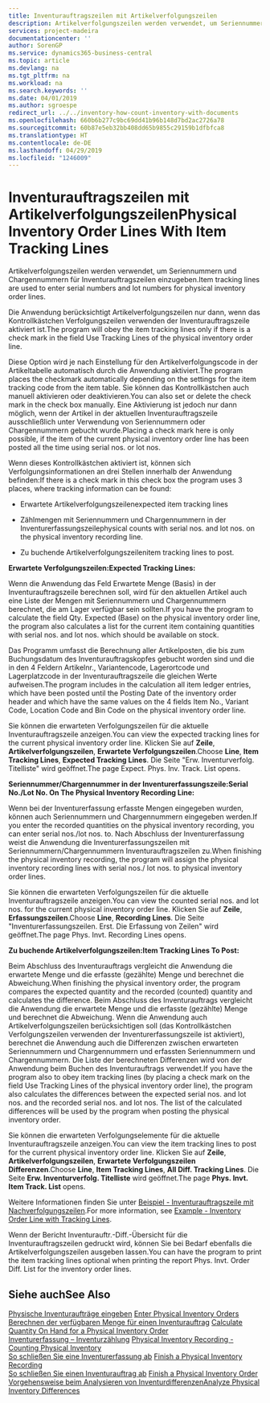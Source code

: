 ```yaml
---
title: Inventurauftragszeilen mit Artikelverfolgungszeilen
description: Artikelverfolgungszeilen werden verwendet, um Seriennummern und Chargennummern für Inventurauftragszeilen einzugeben.
services: project-madeira
documentationcenter: ''
author: SorenGP
ms.service: dynamics365-business-central
ms.topic: article
ms.devlang: na
ms.tgt_pltfrm: na
ms.workload: na
ms.search.keywords: ''
ms.date: 04/01/2019
ms.author: sgroespe
redirect_url: ../../inventory-how-count-inventory-with-documents
ms.openlocfilehash: 660b6b277c9bc69dd41b96b148d7bd2ac2726a78
ms.sourcegitcommit: 60b87e5eb32bb408dd65b9855c29159b1dfbfca8
ms.translationtype: HT
ms.contentlocale: de-DE
ms.lasthandoff: 04/29/2019
ms.locfileid: "1246009"
---
```

# <a name="physical-inventory-order-lines-with-item-tracking-lines"></a><span data-ttu-id="2607b-103">Inventurauftragszeilen mit Artikelverfolgungszeilen</span><span class="sxs-lookup"><span data-stu-id="2607b-103">Physical Inventory Order Lines With Item Tracking Lines</span></span>
<span data-ttu-id="2607b-104">Artikelverfolgungszeilen werden verwendet, um Seriennummern und Chargennummern für Inventurauftragszeilen einzugeben.</span><span class="sxs-lookup"><span data-stu-id="2607b-104">Item tracking lines are used to enter serial numbers and lot numbers for physical inventory order lines.</span></span>  

 <span data-ttu-id="2607b-105">Die Anwendung berücksichtigt Artikelverfolgungszeilen nur dann, wenn das Kontrollkästchen  Verfolgungszeilen verwenden der Inventurauftragszeile aktiviert ist.</span><span class="sxs-lookup"><span data-stu-id="2607b-105">The program will obey the item tracking lines only if there is a check mark in the field Use Tracking Lines of the physical inventory order line.</span></span>  

 <span data-ttu-id="2607b-106">Diese Option wird je nach Einstellung für den Artikelverfolgungscode in der Artikeltabelle automatisch durch die Anwendung aktiviert.</span><span class="sxs-lookup"><span data-stu-id="2607b-106">The program places the checkmark automatically depending on the settings for the item tracking code from the item table.</span></span> <span data-ttu-id="2607b-107">Sie können das Kontrollkästchen auch manuell aktivieren oder deaktivieren.</span><span class="sxs-lookup"><span data-stu-id="2607b-107">You can also set or delete the check mark in the check box manually.</span></span> <span data-ttu-id="2607b-108">Eine Aktivierung ist jedoch nur dann möglich, wenn der Artikel in der aktuellen Inventurauftragszeile ausschließlich unter Verwendung von Seriennummern oder Chargennummern gebucht wurde.</span><span class="sxs-lookup"><span data-stu-id="2607b-108">Placing a check mark here is only possible, if the item of the current physical inventory order line has been posted all the time using serial nos. or lot nos.</span></span>  

 <span data-ttu-id="2607b-109">Wenn dieses Kontrollkästchen aktiviert ist, können sich Verfolgungsinformationen an drei Stellen innerhalb der Anwendung befinden:</span><span class="sxs-lookup"><span data-stu-id="2607b-109">If there is a check mark in this check box the program uses 3 places, where tracking information can be found:</span></span>  

-   <span data-ttu-id="2607b-110">Erwartete Artikelverfolgungszeilen</span><span class="sxs-lookup"><span data-stu-id="2607b-110">expected item tracking lines</span></span>  

-   <span data-ttu-id="2607b-111">Zählmengen mit Seriennummern und Chargennummern in der Inventurerfassungszeile</span><span class="sxs-lookup"><span data-stu-id="2607b-111">physical counts with serial nos. and lot nos. on the physical inventory recording line.</span></span>  

-   <span data-ttu-id="2607b-112">Zu buchende Artikelverfolgungszeilen</span><span class="sxs-lookup"><span data-stu-id="2607b-112">item tracking lines to post.</span></span>  

 <span data-ttu-id="2607b-113">**Erwartete Verfolgungszeilen:**</span><span class="sxs-lookup"><span data-stu-id="2607b-113">**Expected Tracking Lines:**</span></span>  

 <span data-ttu-id="2607b-114">Wenn die Anwendung das Feld Erwartete Menge (Basis) in der Inventurauftragszeile berechnen soll, wird für den aktuellen Artikel auch eine Liste der Mengen mit Seriennummern und Chargennummern berechnet, die am Lager verfügbar sein sollten.</span><span class="sxs-lookup"><span data-stu-id="2607b-114">If you have the program to calculate the field Qty. Expected (Base) on the physical inventory order line, the program also calculates a list for the current item containing quantities with serial nos. and lot nos. which should be available on stock.</span></span>  

 <span data-ttu-id="2607b-115">Das Programm umfasst die Berechnung aller Artikelposten, die bis zum Buchungsdatum des Inventurauftragskopfes gebucht worden sind und die in den 4 Feldern Artikelnr., Variantencode,  Lagerortcode und Lagerplatzcode in der Inventurauftragszeile die gleichen Werte aufweisen.</span><span class="sxs-lookup"><span data-stu-id="2607b-115">The program includes in the calculation all item ledger entries, which have been posted until the Posting Date of the inventory order header and which have the same values on the 4 fields Item No., Variant Code, Location Code and Bin Code on the physical inventory order line.</span></span>  

 <span data-ttu-id="2607b-116">Sie können die erwarteten Verfolgungszeilen für die aktuelle Inventurauftragszeile anzeigen.</span><span class="sxs-lookup"><span data-stu-id="2607b-116">You can view the expected tracking lines for the current physical inventory order line.</span></span> <span data-ttu-id="2607b-117">Klicken Sie auf **Zeile**, **Artikelverfolgungszeilen**, **Erwartete Verfolgungszeilen**.</span><span class="sxs-lookup"><span data-stu-id="2607b-117">Choose **Line**, **Item Tracking Lines**, **Expected Tracking Lines**.</span></span> <span data-ttu-id="2607b-118">Die Seite "Erw. Inventurverfolg. Titelliste" wird geöffnet.</span><span class="sxs-lookup"><span data-stu-id="2607b-118">The page Expect. Phys. Inv. Track. List opens.</span></span>  

 <span data-ttu-id="2607b-119">**Seriennummer/Chargennummer in der Inventurerfassungszeile:**</span><span class="sxs-lookup"><span data-stu-id="2607b-119">**Serial No./Lot No. On The Physical Inventory Recording Line:**</span></span>  

 <span data-ttu-id="2607b-120">Wenn bei der Inventurerfassung erfasste Mengen eingegeben wurden, können auch Seriennummern und Chargennummern eingegeben werden.</span><span class="sxs-lookup"><span data-stu-id="2607b-120">If you enter the recorded quantities on the physical inventory recording, you can enter serial nos./lot nos. to.</span></span> <span data-ttu-id="2607b-121">Nach Abschluss der Inventurerfassung weist die Anwendung die Inventurerfassungszeilen mit Seriennummern/Chargennummern Inventurauftragszeilen zu.</span><span class="sxs-lookup"><span data-stu-id="2607b-121">When finishing the physical inventory recording, the program will assign the physical inventory recording lines with serial nos./ lot nos. to physical inventory order lines.</span></span>  

 <span data-ttu-id="2607b-122">Sie können die erwarteten Verfolgungszeilen für die aktuelle Inventurauftragszeile anzeigen.</span><span class="sxs-lookup"><span data-stu-id="2607b-122">You can view the counted serial nos. and lot nos. for the current physical inventory order line.</span></span> <span data-ttu-id="2607b-123">Klicken Sie auf **Zeile**, **Erfassungszeilen**.</span><span class="sxs-lookup"><span data-stu-id="2607b-123">Choose **Line**, **Recording Lines**.</span></span> <span data-ttu-id="2607b-124">Die Seite "Inventurerfassungszeilen. Erst. Die Erfassung von Zeilen" wird geöffnet.</span><span class="sxs-lookup"><span data-stu-id="2607b-124">The page Phys. Invt. Recording Lines opens.</span></span>  

 <span data-ttu-id="2607b-125">**Zu buchende Artikelverfolgungszeilen:**</span><span class="sxs-lookup"><span data-stu-id="2607b-125">**Item Tracking Lines To Post:**</span></span>  

 <span data-ttu-id="2607b-126">Beim Abschluss des Inventurauftrags vergleicht die Anwendung die erwartete Menge und die erfasste (gezählte) Menge und berechnet die Abweichung.</span><span class="sxs-lookup"><span data-stu-id="2607b-126">When finishing the physical inventory order, the program compares the expected quantity and the recorded (counted) quantity and calculates the difference.</span></span> <span data-ttu-id="2607b-127">Beim Abschluss des Inventurauftrags vergleicht die Anwendung die erwartete Menge und die erfasste (gezählte) Menge und berechnet die Abweichung. Wenn die Anwendung auch Artikelverfolgungszeilen berücksichtigen soll (das Kontrollkästchen  Verfolgungszeilen verwenden der Inventurerfassungszeile ist aktiviert), berechnet die Anwendung auch die Differenzen zwischen erwarteten Seriennummern und Chargennummern und erfassten Seriennummern und Chargennummern. Die Liste der berechneten Differenzen wird von der Anwendung beim Buchen des Inventurauftrags verwendet.</span><span class="sxs-lookup"><span data-stu-id="2607b-127">If you have the program also to obey item tracking lines (by placing a check mark on the field Use Tracking Lines of the physical inventory order line), the program also calculates the differences between the expected serial nos. and lot nos. and the recorded serial nos. and lot nos. The list of the calculated differences will be used by the program when posting the physical inventory order.</span></span>  

 <span data-ttu-id="2607b-128">Sie können die erwarteten Verfolgungselemente für die aktuelle Inventurauftragszeile anzeigen.</span><span class="sxs-lookup"><span data-stu-id="2607b-128">You can view the item tracking lines to post for the current physical inventory order line.</span></span> <span data-ttu-id="2607b-129">Klicken Sie auf **Zeile**, **Artikelverfolgungszeilen**, **Erwartete Verfolgungszeilen Differenzen**.</span><span class="sxs-lookup"><span data-stu-id="2607b-129">Choose **Line**, **Item Tracking Lines**, **All Diff. Tracking Lines**.</span></span> <span data-ttu-id="2607b-130">Die Seite **Erw. Inventurverfolg. Titelliste** wird geöffnet.</span><span class="sxs-lookup"><span data-stu-id="2607b-130">The page **Phys. Invt. Item Track. List** opens.</span></span>  

 <span data-ttu-id="2607b-131">Weitere Informationen finden Sie unter [Beispiel - Inventurauftragszeile mit Nachverfolgungszeilen](example-inventory-order-line-with-tracking-lines.md).</span><span class="sxs-lookup"><span data-stu-id="2607b-131">For more information, see [Example - Inventory Order Line with Tracking Lines](example-inventory-order-line-with-tracking-lines.md).</span></span>  

 <span data-ttu-id="2607b-132">Wenn der Bericht Inventurauftr.-Diff.-Übersicht für die Inventurauftragszeilen gedruckt wird, können Sie bei Bedarf ebenfalls die Artikelverfolgungszeilen ausgeben lassen.</span><span class="sxs-lookup"><span data-stu-id="2607b-132">You can have the program to print the item tracking lines optional when printing the report Phys. Invt. Order Diff. List for the inventory order lines.</span></span>  

## <a name="see-also"></a><span data-ttu-id="2607b-133">Siehe auch</span><span class="sxs-lookup"><span data-stu-id="2607b-133">See Also</span></span>  
 <span data-ttu-id="2607b-134">[Physische Inventuraufträge eingeben](how-to-enter-physical-inventory-orders.md) </span><span class="sxs-lookup"><span data-stu-id="2607b-134">[Enter Physical Inventory Orders](how-to-enter-physical-inventory-orders.md) </span></span>  
 <span data-ttu-id="2607b-135">[Berechnen der verfügbaren Menge für einen Inventurauftrag](how-to-calculate-quantity-on-hand-for-a-physical-inventory-order.md) </span><span class="sxs-lookup"><span data-stu-id="2607b-135">[Calculate Quantity On Hand for a Physical Inventory Order](how-to-calculate-quantity-on-hand-for-a-physical-inventory-order.md) </span></span>  
 <span data-ttu-id="2607b-136">[Inventurerfassung – Inventurzählung](physical-inventory-recording-counting-physical-inventory.md) </span><span class="sxs-lookup"><span data-stu-id="2607b-136">[Physical Inventory Recording - Counting Physical Inventory](physical-inventory-recording-counting-physical-inventory.md) </span></span>  
 <span data-ttu-id="2607b-137">[So schließen Sie eine Inventurerfassung ab](how-to-finish-a-physical-inventory-recording.md) </span><span class="sxs-lookup"><span data-stu-id="2607b-137">[Finish a Physical Inventory Recording](how-to-finish-a-physical-inventory-recording.md) </span></span>  
 <span data-ttu-id="2607b-138">[So schließen Sie einen Inventurauftrag ab](how-to-finish-a-physical-inventory-order.md) </span><span class="sxs-lookup"><span data-stu-id="2607b-138">[Finish a Physical Inventory Order](how-to-finish-a-physical-inventory-order.md) </span></span>  
 [<span data-ttu-id="2607b-139">Vorgehensweise beim Analysieren von Inventurdifferenzen</span><span class="sxs-lookup"><span data-stu-id="2607b-139">Analyze Physical Inventory Differences</span></span>](how-to-analyze-physical-inventory-differences.md)
